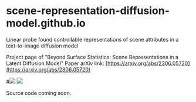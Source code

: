 # scene-representation-diffusion-model.github.io
Linear probe found controllable representations of scene attributes in a text-to-image diffusion model

Project page of "Beyond Surface Statistics: Scene Representations in a Latent Diffusion Model"
Paper arXiv link: [https://arxiv.org/abs/2306.05720](https://arxiv.org/abs/2306.05720)

#![](https://github.com/yc015/scene-representation-diffusion-model.github.io/blob/main/resources/method_diagram.png)
![](https://github.com/yc015/scene-representation-diffusion-model.github.io/blob/main/resources/application_of_intervention.png)

Source code coming soon.
